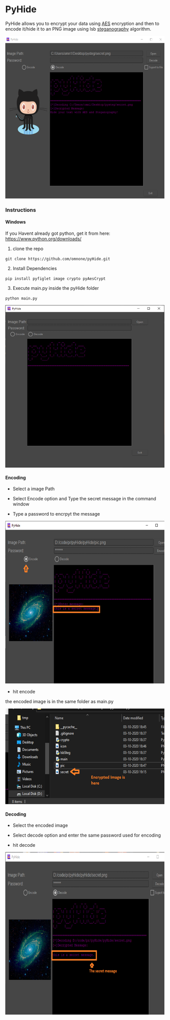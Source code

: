 # PyHide
PyHide allows you to encrypt your data using [AES](https://en.wikipedia.org/wiki/Advanced_Encryption_Standard) encryption and then to encode it/hide it to an PNG image using lsb [steganography](https://en.wikipedia.org/wiki/Steganography) algorithm. 

<img src="screenshot.png" width="500" height="510">

### Instructions

#### Windows

If you Havent already got python, get it from here: https://www.python.org/downloads/

1. clone the repo

`git clone https://github.com/omnone/pyHide.git`

2. Install Dependencies

`pip install pyfiglet image crypto pyAesCrypt`

3. Execute main.py inside the pyHide folder

`python main.py`

<img src="docs/img/step4.png" width="500" height="510">

#### Encoding 

- Select a image Path

- Select Encode option and Type the secret message in the command window

- Type a password to encrpyt the message

<img src="docs/img/encoding.png" width="500" height="510">

- hit encode

the encoded image is in the same folder as main.py 

<img src="docs/img/encoding2.png" width="500" height="300">

#### Decoding

- Select the encoded image

- Select decode option and enter the same password used for encoding

- hit decode

<img src="docs/img/decoding.png" width="500" height="510">



